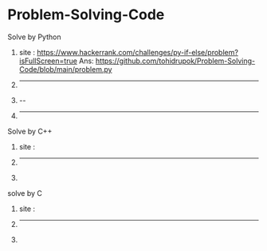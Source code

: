 # Problem-Solving-Code
Solve by Python 
1. site : https://www.hackerrank.com/challenges/py-if-else/problem?isFullScreen=true
   Ans: https://github.com/tohidrupok/Problem-Solving-Code/blob/main/problem.py
2. ---
3. --
4. ---
Solve by C++
1. site :
2. -----
3. 
solve by C
1. site :
2. -----
3. 
